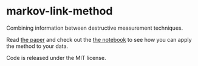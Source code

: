 # markov-link-method
Combining information between destructive measurement techniques.

Read [the paper](https://www.biorxiv.org/content/early/2018/10/30/457283) and check out the [the notebook](tutorial.ipynb) to see how you can apply the method to your data.

Code is released under the MIT license.
